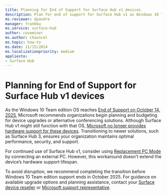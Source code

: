 ```yaml
---
title: Planning for End of Support for Surface Hub v1 devices
description: Plan for end of support for Surface Hub v1 as Windows 10 Team OS support ends. Learn about upgrade options to maintain security and performance. 
ms.reviewer: dpandre
manager: frankbu
ms.service: surface-hub
author: coveminer
ms.author: chauncel
ms.topic: how-to
ms.date: 11/15/2024
ms.localizationpriority: medium
appliesto:
- Surface Hub
---
```


# Planning for End of Support for Surface Hub v1 devices

As the Windows 10 Team edition OS reaches [End of Support on October 14, 2025](/lifecycle/products/windows-10-team-surface-hub), Microsoft recommends organizations begin planning and budgeting for device upgrades or alternative conferencing solutions. Although Surface Hub v1 might still function with that OS, [Microsoft no longer provides hardware support for these devices](/surface-hub/surface-hub-driver-firmware-accessories-lifecycle#legacy-products). Transitioning to newer solutions, such as Surface Hub 3, ensures your organization maintains optimal performance, security, and support.

For continued use of Surface Hub v1, consider using [Replacement PC Mode](/surface-hub/connect-and-display-with-surface-hub#replacement-pc-mode) by connecting an external PC. However,  this workaround doesn't extend the device’s hardware support lifespan. 

To avoid disruption, we recommend completing the transition before Windows 10 Team edition support ends in October 2025. For guidance on available upgrade options and planning assistance, contact your [Surface device reseller](/surface/business/where-to-buy-microsoft-surface) or [Microsoft support representative](/surface/contact-surface-business-education-support).
